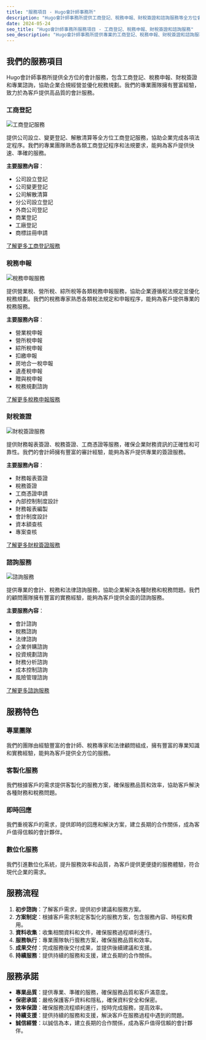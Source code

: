 ```yaml
---
title: "服務項目 - Hugo會計師事務所"
description: "Hugo會計師事務所提供工商登記、稅務申報、財稅簽證和諮詢服務等全方位會計服務。"
date: 2024-05-24
seo_title: "Hugo會計師事務所服務項目 - 工商登記、稅務申報、財稅簽證和諮詢服務"
seo_description: "Hugo會計師事務所提供專業的工商登記、稅務申報、財稅簽證和諮詢服務，協助企業合規經營並優化稅務規劃。立即訪問 https://hugo-accounting.com/services/ 了解更多。"
---
```


## 我們的服務項目

Hugo會計師事務所提供全方位的會計服務，包含工商登記、稅務申報、財稅簽證和專業諮詢，協助企業合規經營並優化稅務規劃。我們的專業團隊擁有豐富經驗，致力於為客戶提供高品質的會計服務。

### 工商登記

![工商登記服務](/uploads/images/services/business-registration.webp)

提供公司設立、變更登記、解散清算等全方位工商登記服務，協助企業完成各項法定程序。我們的專業團隊熟悉各類工商登記程序和法規要求，能夠為客戶提供快速、準確的服務。

**主要服務內容**：
- 公司設立登記
- 公司變更登記
- 公司解散清算
- 分公司設立登記
- 外商公司登記
- 商業登記
- 工廠登記
- 商標註冊申請

[了解更多工商登記服務](/services/business-registration/)

### 稅務申報

![稅務申報服務](/uploads/images/services/tax-filing.webp)

提供營業稅、營所稅、綜所稅等各類稅務申報服務，協助企業遵循稅法規定並優化稅務規劃。我們的稅務專家熟悉各類稅法規定和申報程序，能夠為客戶提供專業的稅務服務。

**主要服務內容**：
- 營業稅申報
- 營所稅申報
- 綜所稅申報
- 扣繳申報
- 房地合一稅申報
- 遺產稅申報
- 贈與稅申報
- 稅務規劃諮詢

[了解更多稅務申報服務](/services/tax-filing/)

### 財稅簽證

![財稅簽證服務](/uploads/images/services/audit-services.webp)

提供財務報表簽證、稅務簽證、工商憑證等服務，確保企業財務資訊的正確性和可靠性。我們的會計師擁有豐富的審計經驗，能夠為客戶提供專業的簽證服務。

**主要服務內容**：
- 財務報表簽證
- 稅務簽證
- 工商憑證申請
- 內部控制制度設計
- 財務報表編製
- 會計制度設計
- 資本額查核
- 專案查核

[了解更多財稅簽證服務](/services/audit-services/)

### 諮詢服務

![諮詢服務](/uploads/images/services/consulting.webp)

提供專業的會計、稅務和法律諮詢服務，協助企業解決各種財務和稅務問題。我們的顧問團隊擁有豐富的實務經驗，能夠為客戶提供全面的諮詢服務。

**主要服務內容**：
- 會計諮詢
- 稅務諮詢
- 法律諮詢
- 企業併購諮詢
- 投資規劃諮詢
- 財務分析諮詢
- 成本控制諮詢
- 風險管理諮詢

[了解更多諮詢服務](/services/consulting/)

## 服務特色

### 專業團隊

我們的團隊由經驗豐富的會計師、稅務專家和法律顧問組成，擁有豐富的專業知識和實務經驗，能夠為客戶提供全方位的服務。

### 客製化服務

我們根據客戶的需求提供客製化的服務方案，確保服務品質和效率，協助客戶解決各種財務和稅務問題。

### 即時回應

我們重視客戶的需求，提供即時的回應和解決方案，建立長期的合作關係，成為客戶值得信賴的會計夥伴。

### 數位化服務

我們引進數位化系統，提升服務效率和品質，為客戶提供更便捷的服務體驗，符合現代企業的需求。

## 服務流程

1. **初步諮詢**：了解客戶需求，提供初步建議和服務方案。
2. **方案制定**：根據客戶需求制定客製化的服務方案，包含服務內容、時程和費用。
3. **資料收集**：收集相關資料和文件，確保服務過程順利進行。
4. **服務執行**：專業團隊執行服務方案，確保服務品質和效率。
5. **成果交付**：完成服務後交付成果，並提供後續建議和支援。
6. **持續服務**：提供持續的服務和支援，建立長期的合作關係。

## 服務承諾

- **專業品質**：提供專業、準確的服務，確保服務品質和客戶滿意度。
- **保密承諾**：嚴格保護客戶資料和隱私，確保資料安全和保密。
- **效率保證**：確保服務流程順利進行，按時完成服務，提高效率。
- **持續支援**：提供持續的服務和支援，解決客戶在服務過程中遇到的問題。
- **誠信經營**：以誠信為本，建立長期的合作關係，成為客戶值得信賴的會計夥伴。
